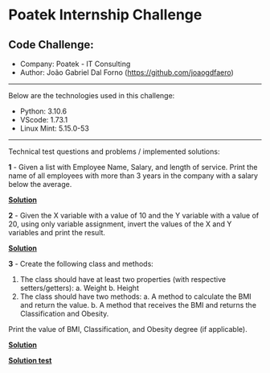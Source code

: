# Poatek Internship Challenge
## Code Challenge:
- Company: Poatek - IT Consulting
- Author: João Gabriel Dal Forno (https://github.com/joaogdfaero)

---

Below are the technologies used in this challenge:

* Python: 3.10.6
* VScode: 1.73.1
* Linux Mint: 5.15.0-53

---

Technical test questions and problems / implemented solutions:

**1** - Given a list with Employee Name, Salary, and length of service. Print the name of all employees with more than 3 years in the company with a salary below the average.


[**Solution**](https://github.com/joaogdfaero/poatek_internship_challenge/blob/main/question1.py)


**2** - Given the X variable with a value of 10 and the Y variable with a value of 20, using only variable assignment, invert the values of the X and Y variables and print the result.

[**Solution**](https://github.com/joaogdfaero/poatek_internship_challenge/blob/main/question2.py)

**3** - Create the following class and methods:
1. The class should have at least two properties (with respective setters/getters):
a. Weight
b. Height
2. The class should have two methods:
a. A method to calculate the BMI and return the value.
b. A method that receives the BMI and returns the Classification and Obesity.

Print the value of BMI, Classification, and Obesity degree (if applicable).

[**Solution**](https://github.com/joaogdfaero/poatek_internship_challenge/blob/main/question3.py)

[**Solution test**](https://github.com/joaogdfaero/poatek_internship_challenge/blob/main/test_question3.py)
